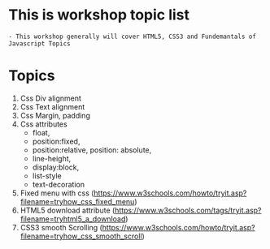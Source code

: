 # This is workshop topic list

    - This workshop generally will cover HTML5, CSS3 and Fundemantals of Javascript Topics

# Topics
 1.  Css Div alignment
 2.  Css Text alignment
 3.  Css Margin, padding
 4. Css attributes 
      * float, 
      * position:fixed, 
      * position:relative, position: absolute, 
      * line-height,
      * display:block,
      * list-style
      * text-decoration
 5.  Fixed menu with css (https://www.w3schools.com/howto/tryit.asp?filename=tryhow_css_fixed_menu) 
 6.  HTML5 download attribute (https://www.w3schools.com/tags/tryit.asp?filename=tryhtml5_a_download)
 7.  CSS3 smooth Scrolling (https://www.w3schools.com/howto/tryit.asp?filename=tryhow_css_smooth_scroll)
